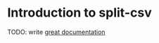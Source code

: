 # Introduction to split-csv

TODO: write [great documentation](http://jacobian.org/writing/great-documentation/what-to-write/)
